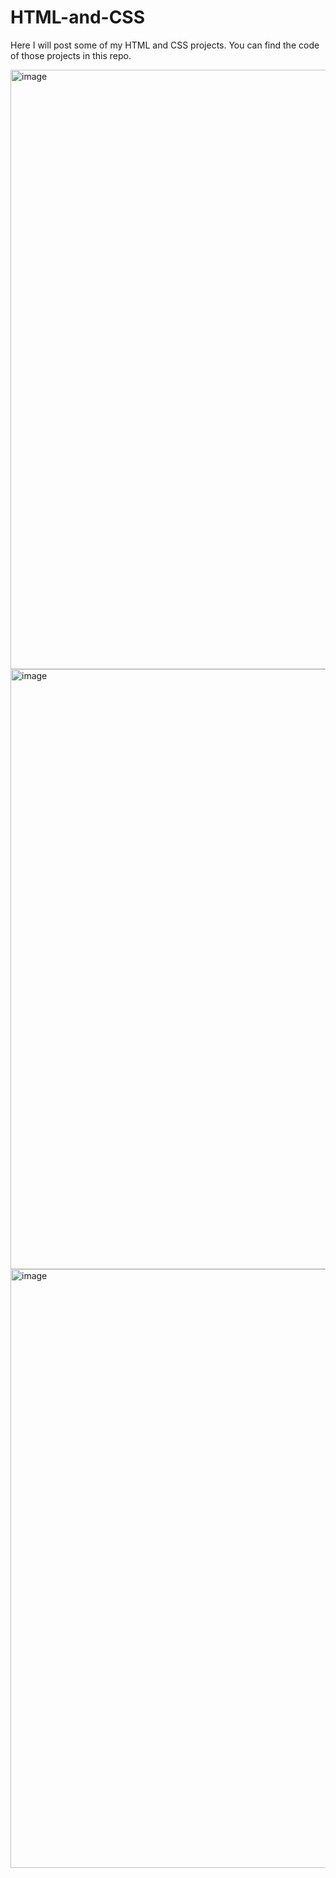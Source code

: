 # HTML-and-CSS

Here I will post some of my HTML and CSS projects. You can find the code of those projects in this repo. 

<img width="959" alt="image" src="https://user-images.githubusercontent.com/106106321/220370061-acf0c7fe-bb1d-45bf-ae2e-f9c4a7d59078.png">

<img width="960" alt="image" src="https://user-images.githubusercontent.com/106106321/220370520-69fc68af-a095-4299-bb6b-a9ece6812b8e.png">

<img width="958" alt="image" src="https://user-images.githubusercontent.com/106106321/220370299-1db896ab-a4d2-4b85-93a8-0938266c0733.png">
